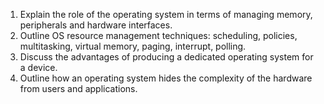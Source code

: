 1. Explain the role of the operating system in terms of managing memory, peripherals and hardware interfaces.
2. Outline OS resource management techniques: scheduling, policies, multitasking, virtual memory, paging, interrupt, polling.
3. Discuss the advantages of producing a dedicated operating system for a device.
4. Outline how an operating system hides the complexity of the hardware from users and applications.